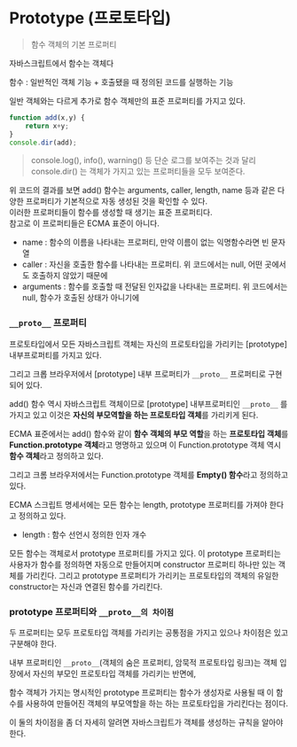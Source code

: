 Prototype (프로토타입)
=====
> 함수 객체의 기본 프로퍼티
  
자바스크립트에서 함수는 객체다  
  
함수 : 일반적인 객체 기능 + 호출됐을 때 정의된 코드를 실행하는 기능
  
일반 객체와는 다르게 추가로 함수 객체만의 표준 프로퍼티를 가지고 있다.
  
```javascript
function add(x,y) {  
    return x+y;
}  
console.dir(add);
```
> console.log(), info(), warning() 등 단순 로그를 보여주는 것과 달리 console.dir() 는 객체가 가지고 있는 프로퍼티들을 모두 보여준다.
  
위 코드의 결과를 보면 add() 함수는 arguments, caller, length, name 등과 같은 다양한 프로퍼티가 기본적으로 자동 생성된 것을 확인할 수 있다.  
이러한 프로퍼티들이 함수를 생성할 때 생기는 표준 프로퍼티다.  
참고로 이 프로퍼티들은 ECMA 표준이 아니다.
  
- name : 함수의 이름을 나타내는 프로퍼티, 만약 이름이 없는 익명함수라면 빈 문자열
- caller : 자신을 호출한 함수를 나타내는 프로퍼티. 위 코드에서는 null, 어떤 곳에서도 호출하지 않았기 때문에
- arguments : 함수를 호출할 때 전달된 인자값을 나타내는 프로퍼티. 위 코드에서는 null, 함수가 호출된 상태가 아니기에
  
### `__proto__` 프로퍼티
프로토타입에서 모든 자바스크립트 객체는 자신의 프로토타입을 가리키는 [prototype] 내부프로퍼티를 가지고 있다.
    
그리고 크롭 브라우저에서 [prototype] 내부  프로퍼티가 `__proto__` 프로퍼티로 구현되어 있다.  
  
add() 함수 역시 자바스크립트 객체이므로 [prototype] 내부프로퍼티인 `__proto__` 를 가지고 있고 이것은 **자신의 부모역할을 하는 프로토타입 객체**를 가리키게 된다.
  
ECMA 표준에서는 add() 함수와 같이 **함수 객체의 부모 역할**을 하는 **프로토타입 객체**를 **Function.prototype 객체**라고 명명하고 있으며 이 Function.prototype 객체 역시 **함수 객체**라고 정의하고 있다.
  
그리고 크롬 브라우저에서는 Function.prototype 객체를 **Empty() 함수**라고 정의하고 있다.
  
ECMA 스크립트 명세서에는 모든 함수는 length, prototype 프로퍼티를 가져야 한다고 정의하고 있다.
  
- length : 함수 선언시 정의한 인자 개수
  
모든 함수는 객체로서 prototype 프로퍼티를 가지고 있다. 이 prototype 프로퍼티는 사용자가 함수를 정의하면 자동으로 만들어지며 constructor 프로퍼티 하나만 있는 객체를 가리킨다. 그리고 prototype 프로퍼티가 가리키는 프로토타입의 객체의 유일한 constructor는 자신과 연결된 함수를 가리킨다.

### prototype 프로퍼티와 `__proto__의 차이점`
두 프로퍼티는 모두 프로토타입 객체를 가리키는 공통점을 가지고 있으나 차이점은 있고 구분해야 한다.
  
내부 프로퍼티인 `__proto__`(객체의 숨은 프로퍼티, 암묵적 프로토타입 링크)는 객체 입장에서 자신의 부모인 프로토타입 객체를 가리키는 반면에, 
  
함수 객체가 가지는 명시적인 prototype 프로퍼티는 함수가 생성자로 사용될 때 이 함수를 사용하여 만들어진 객체의 부모역할을 하는 하는 프로토타입을 가리킨다는 점이다.
  
이 둘의 차이점을 좀 더 자세히 알려면 자바스크립트가 객체를 생성하는 규칙을 알아야 한다.